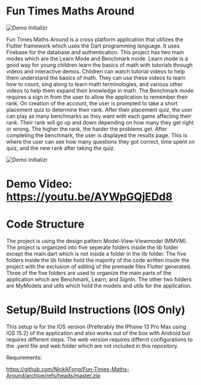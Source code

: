 # Fun Times Maths Around
![Demo Initializr](GitHubImages/spring-mvc.png)

Fun Times Maths Around is a cross platform application that utilizes the Flutter framework which uses the Dart programming language.  It uses Firebase for the database and authentication.  This project has two main modes which are the Learn Mode and Benchmark mode.  Learn mode is a good way for young children learn the basics of math with tutorials through videos and interactive demos. Children can watch tutorial videos to help them understand the basics of math. They can use these videos to learn how to count, sing along to learn math terminologies, and various other videos to help them expand their knowledge in math.  The Benchmark mode requires a sign in from the user to allow the application to remember their rank.  On creation of the account, the user is prompted to take a short placement quiz to determine their rank.  After their placement quiz, the user can play as many benchmarks as they want with each game affecting their rank.  Their rank will go up and down depending on how many they get right or wrong.  The higher the rank, the harder the problems get. After completing the benchmark, the user is displayed the results page.  This is where the user can see how many questions they got correct, time spent on quiz, and the new rank after taking the quiz.
  
![Demo Initializr](GitHubImages/spring-mvc.png)


# Demo Video: https://youtu.be/AYWpGQjEDd8

# Code Structure
The project is using the design pattern Model-View-Viewmodel (MMVM).  The project is organized into five seperate folders inside the lib folder except the main.dart which is not inside a folder in the lib folder.  The five folders inside the lib folder hold the majority of the code written inside the project with the exclusion of editing of the premade files Flutter generated.  Three of the five folders are used to organize the main parts of the application which are Benchmark, Learn, and SignIn.  The other two folders are MyModels and utils which hold the models and utils for the application.

# Setup/Build Instructions (IOS Only)
This setup is for the IOS version (Preferably the IPhone 13 Pro Max using IOS 15.2) of the application and also works out of the box with Android but requires different steps.  The web version requires differnt configurations to the .yaml file and web folder which are not included in this repository.

Requirements:

https://github.com/NickAFong/Fun-Times-Maths-Around/archive/refs/heads/master.zip
